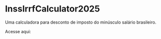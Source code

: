 # InssIrrfCalculator2025
Uma calculadora para desconto de imposto do minúsculo salário brasileiro.

Acesse aqui: 
